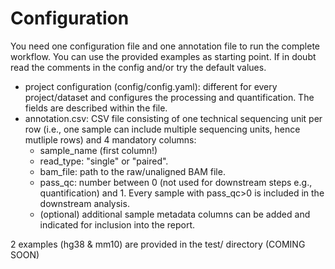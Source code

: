 # Configuration

You need one configuration file and one annotation file to run the complete workflow. You can use the provided examples as starting point. If in doubt read the comments in the config and/or try the default values.

- project configuration (config/config.yaml): different for every project/dataset and configures the processing and quantification. The fields are described within the file.
- annotation.csv: CSV file consisting of one technical sequencing unit per row (i.e., one sample can include multiple sequencing units, hence mutliple rows) and 4 mandatory columns:
  - sample_name (first column!)
  - read_type: "single" or "paired".
  - bam_file: path to the raw/unaligned BAM file.
  - pass_qc: number between 0 (not used for downstream steps e.g., quantification) and 1. Every sample with pass_qc>0 is included in the downstream analysis.
  - (optional) additional sample metadata columns can be added and indicated for inclusion into the report.

2 examples (hg38 & mm10) are provided in the test/ directory (COMING SOON)
